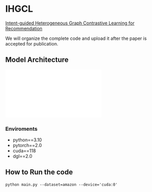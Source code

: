 # IHGCL
[Intent-guided Heterogeneous Graph Contrastive Learning for Recommendation](https://arxiv.org/abs/2407.17234)

We will organize the complete code and upload it after the paper is accepted for publication.

## Model Architecture
![IHGCL Model](model.pdf)

### Enviroments
- python==3.10
- pytorch==2.0
- cuda==118
- dgl==2.0
## How to Run the code
```
python main.py --dataset=amazon --device='cuda:0'
```
